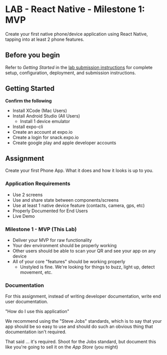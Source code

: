 # LAB - React Native - Milestone 1: MVP

Create your first native phone/device application using React Native, tapping into at least 2 phone features.

## Before you begin
Refer to *Getting Started*  in the [lab submission instructions](../../../reference/submission-instructions/labs/README.md) for complete setup, configuration, deployment, and submission instructions.

## Getting Started

**Confirm the following**

* Install XCode (Mac Users)
* Install Android Studio (All Users)
    * Install 1 device emulator
* Install expo-cli
* Create an account at expo.io
* Create a login for snack.expo.io
* Create google play and apple developer accounts

## Assignment
Create your first Phone App. What it does and how it looks is up to you. 

### Application Requirements
* Use 2 screens
* Use and share state between components/screens
* Use at least 1 native device feature (contacts, camera, gps, etc)
* Properly Documented for End Users
* Live Demo

### Milestone 1 - MVP (This Lab)
* Deliver your MVP for raw functionality
* Your dev environment should be properly working
* Other users should be able to scan your QR and see your app on any device
* All of your core "features" should be working properly
  * Unstyled is fine. We're looking for things to buzz, light up, detect movement, etc.


###  Documentation
For this assignment, instead of writing developer documentation, write end user documentation.

"How do I use this application"

We recommend using the "Steve Jobs" standards, which is to say that your app should be so easy to use and should do such an obvious thing that documentation isn't required.

That said ... it's required. Shoot for the Jobs standard, but document this like you're going to sell it on the *App Store* (you might)
